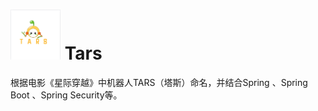 # <img src="docs/images/tars1.png" width="80" height="80"> Tars
根据电影《星际穿越》中机器人TARS（塔斯）命名，并结合Spring 、Spring Boot 、Spring Security等。
